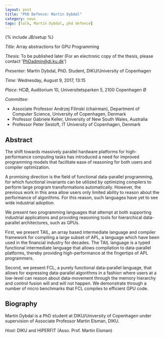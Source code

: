 ```yaml
---
layout: post
title: "PhD Defence: Martin Dybdal"
category: news
tags: [talk, Martin Dybdal, phd defence]
---
```

{% include JB/setup %}

_Title:_ Array abstractions for GPU Programming

_Thesis:_ To be published later (For an electronic copy of the thesis, please contact 'PhDadmin@di.ku.dk')

_Presenter:_ Martin Dybdal, PhD. Student, DIKU/University of Copenhagen

_Time:_ Wednesday, August 9, 2017, 13:15

_Place:_ HCØ, Auditorium 10, Universitetsparken 5, 2100 Copenhagen Ø

_Committee:_

- Associate Professor Andrzej Filinski (chairman), Department of Computer Science, University of Copenhagen, Denmark
- Professor Gabriele Keller, University of New South Wales, Australia
- Professor Peter Sestoft, IT University of Copenhagen, Denmark

## Abstract

The shift towards massively parallel hardware platforms for high-performance computing tasks has introduced a need for improved programming models that facilitate ease of reasoning for both users and compiler optimization.

A promising direction is the field of functional data-parallel programming, for which functional invariants can be utilized by optimizing compilers to perform large program transformations automatically. However, the previous work in this area allow users only limited ability to reason about the performance of algorithms. For this reason, such languages have yet to see wide industrial adoption.

We present two programming languages that attempt at both supporting industrial applications and providing reasoning tools for hierarchical data-parallel architectures, such as GPUs.

First, we present TAIL, an array based intermediate language and compiler framework for compiling a large subset of APL, a language which have been used in the financial industry for decades. The TAIL language is a typed functional intermediate language that allows compilation to data-parallel platforms, thereby providing high-performance at the fingertips of APL programmers.

Second, we present FCL, a purely functional data-parallel language, that allows for expressing data-parallel algorithms in a fashion where users at a low-level can reason about data-movement through the memory hierarchy and control fusion will and will not happen. We demonstrate through a number of micro benchmarks that FCL compiles to efficient GPU code.

## Biography

Martin Dybdal is a PhD student at DIKU/University of Copenhagen
under supervision of Associate Professor Martin Elsman, DIKU.

_Host:_ DIKU and HIPERFIT (Asso. Prof. Martin Elsman)